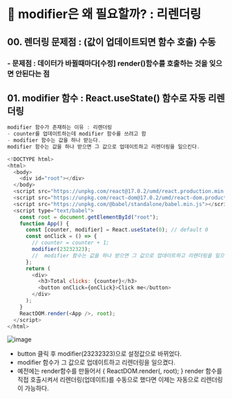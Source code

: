 # 🙌 modifier은 왜 필요할까? : 리렌더링

## 00. 렌더링 문제점 : (값이 업데이트되면 함수 호출) 수동 
### - 문제점 : 데이터가 바뀔때마다[수정] render()함수를 호출하는 것을 잊으면 안된다는 점

## 01. modifier 함수 : React.useState() 함수로 자동 리렌더링
```js
modifier 함수가 존재하는 이유 : 리렌더링
- counter를 업데이트하는데 modifier 함수를 쓰려고 함
- modifier 함수는 값을 하나 받는다.
modifier 함수는 값을 하나 받으면 그 값으로 업데이트하고 리렌더링을 일으킨다.
```
```js
<!DOCTYPE html>
<html>
  <body>
    <div id="root"></div>
  </body>
  <script src="https://unpkg.com/react@17.0.2/umd/react.production.min.js"></script>
  <script src="https://unpkg.com/react-dom@17.0.2/umd/react-dom.production.min.js"></script>
  <script src="https://unpkg.com/@babel/standalone/babel.min.js"></script>
  <script type="text/babel">
    const root = document.getElementById("root");
    function App() {
      const [counter, modifier] = React.useState(0); // default 0
      const onClick = () => {
        // counter = counter + 1;
        modifier(23232323);
        //  modifier 함수는 값을 하나 받으면 그 값으로 업데이트하고 리렌더링을 일으킨다.
      };
      return (
        <div>
          <h3>Total clicks: {counter}</h3>
          <button onClick={onClick}>Click me</button>
        </div>
      );
    }
    ReactDOM.render(<App />, root);
  </script>
</html>
```

![image](https://user-images.githubusercontent.com/86208370/176582683-84093f18-d4a2-4795-9961-2f2287e0c344.png)
- button 클릭 후 modifier(23232323)으로 설정값으로 바뀌었다.
- modifier 함수가 그 값으로 업데이트하고 리렌더링을 일으켰다.
- 예전에는 render함수를 만들어서 { ReactDOM.render(<App />, root); } render 함수를 직접 호출시켜서 리렌더링(업데이트)를 수동으로 했다면 이제는 자동으로 리렌더링이 가능하다.  



